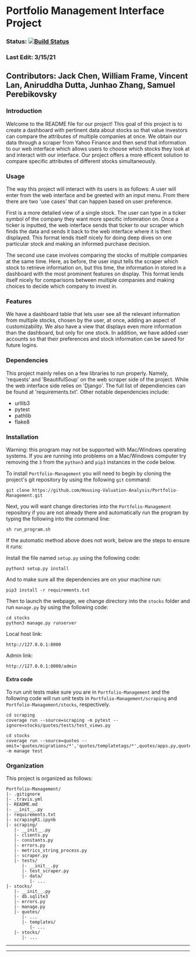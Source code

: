 # Portfolio Management Interface Project

### Status: [![Build Status](https://travis-ci.com/Housing-Valuation-Analysis/Portfolio-Management.svg?branch=main)](https://travis-ci.com/Housing-Valuation-Analysis/Portfolio-Management)


### Last Edit: 3/15/21

## Contributors: Jack Chen, William Frame, Vincent Lan, Aniruddha Dutta, Junhao Zhang, Samuel Perebikovsky

### Introduction

Welcome to the README file for our project! This goal of this project is to create a dashboard with pertinent data about stocks so that value investors can compare the attributes of multiple companies at once. We obtain our data through a scraper from Yahoo Finance and then send that information to our web interface which allows users to choose which stocks they look at and interact with our interface. Our project offers a more efficent solution to compare specific attributes of different stocks simultaneously.

### Usage

The way this project will interact with its users is as follows: A user will enter from the web interface and be greeted with an input menu. From there there are two 'use cases' that can happen based on user preference.

First is a more detailed view of a single stock. The user can type in a ticker symbol of the company they want more specific infomration on. Once a ticker is inputted, the web interface sends that ticker to our scraper which finds the data and sends it back to the web interface where it is then displayed. This format lends itself nicely for doing deep dives on one particular stock and making an informed purchase decision.

The second use case involves comparing the stocks of multiple companies at the same time. Here, as before, the user input tells the scraper which stock to retrieve information on, but this time, the information in stored in a dashboard with the most prominent features on display. This format lends itself nicely for comparisons between multiple companies and making choices to decide which company to invest in. 

### Features

We have a dashboard table that lets user see all the relevant information from multiple stocks, chosen by the user, at once, adding an aspect of customizability. We also have a view that displays even more information than the dashboard, but only for one stock. In addition, we have added user accounts so that their preferences and stock information can be saved for future logins. 

### Dependencies

This project mainly relies on a few libraries to run properly. Namely, 'requests' and 'BeautifulSoup' on the web scraper side of the project. While the web interface side relies on 'Django'. The full list of dependiencies can be found at 'requirements.txt'. Other notable dependencies include:
- urllib3
- pytest
- pathlib
- flake8

### Installation

Warning: this program may not be supported with Mac/Windows operating systems. If you are running into problems on a Mac/Windows computer try removing the `3` from the `python3` and `pip3` instances in the code below.

To install `Portfolio-Management` you will need to begin by cloning the project's git repository by using the following `git` command: 

```
git clone https://github.com/Housing-Valuation-Analysis/Portfolio-Management.git
```

Next, you will want change directories into the `Portfolio-Management` repository if you are not already there and automatically run the program by typing the following into the command line:

```
sh run_program.sh
```

If the automatic method above does not work, below are the steps to ensure it runs:

Install the file named `setup.py` using the following code:

```
python3 setup.py install
```

And to make sure all the dependencies are on your machine run:

```
pip3 install -r requirements.txt
```

Then to launch the webpage, we change directory into the `stocks` folder and run `manage.py` by using the following code:

```
cd stocks
python3 manage.py runserver
```
Local host link:

```
http://127.0.0.1:8000
```
Admin link:

```
http://127.0.0.1:8000/admin
```
#### Extra code
To run unit tests make sure you are in `Portfolio-Management` and the following code will run unit tests in `Portfolio-Management/scraping` and `Portfolio-Management/stocks`, respectively.

```
cd scraping
coverage run --source=scraping -m pytest --ignore=stocks/quotes/tests/test_views.py
```

```
cd stocks
coverage run --source=quotes --omit='quotes/migrations/*','quotes/templatetags/*',quotes/apps.py,quotes/models.py,quotes/views.py -m manage test
```

### Organization

This project is organized as follows:
```
Portfolio-Management/  
|- .gitignore  
|- .travis.yml  
|- README.md  
|- __init__.py  
|- requirements.txt  
|- scrapingR1.ipynb  
|- scraping/  
   |- __init__.py  
   |- clients.py  
   |- constants.py  
   |- errors.py  
   |- metrics_string_process.py  
   |- scraper.py  
   |- tests/  
      |- __init__.py  
      |- test_scraper.py  
      |- data/  
         |- ...  
|- stocks/  
   |- __init__.py  
   |- db.sqlite3  
   |- errors.py  
   |- manage.py  
   |- quotes/ 
      |- ...  
      |- templates/  
         |- ...  
   |- stocks/  
      |- ...  
```

_____________________________________________________________________________________________
_____________________________________________________________________________________________

